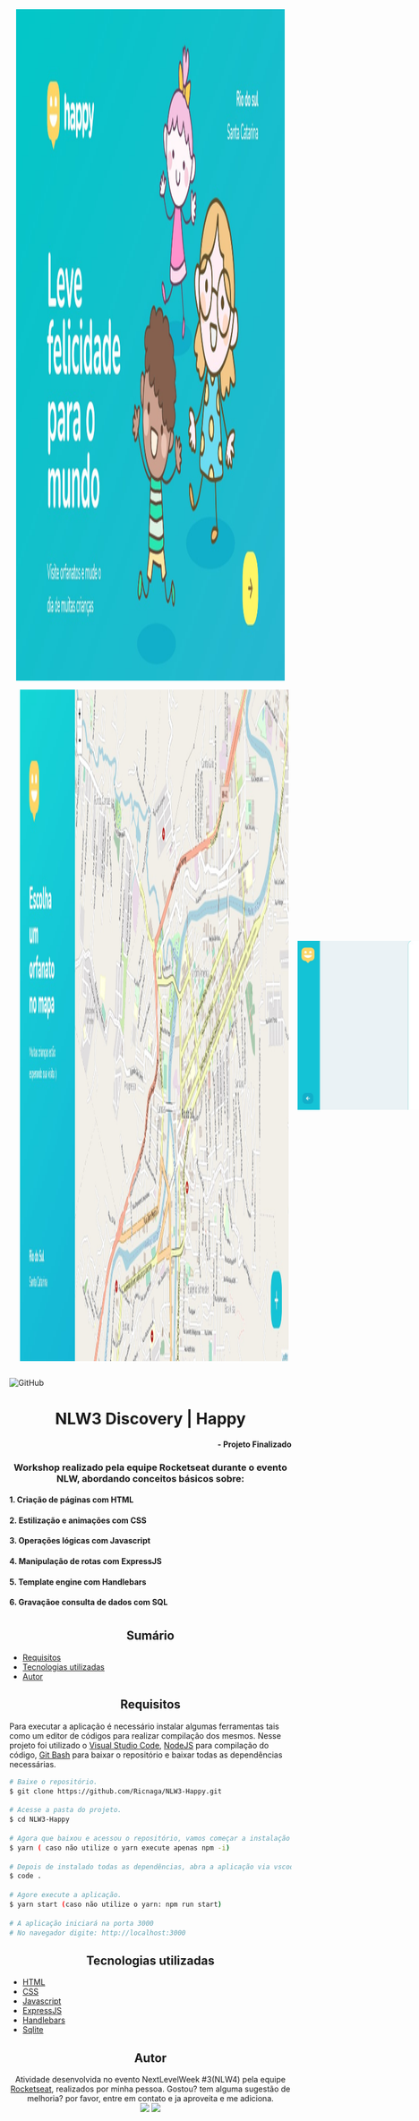 <img src="img1.jpg"  style="width:50vw; height:30vh; display:flex; align-items:center; justify-content:center; margin:auto"/>

<div class="header-img" style="margin:auto; width:50vw; height:30vh; display:flex; align-items:center; justify-content:space-around; padding: 1rem 1.2rem ">
<img src="img2.jpg" alt="Escolher um orfanato" style="width:100%; height:100%; margin-right:1rem" />
<img src="img3.jpg" alt="Preencha o formulário" style="width:100%, height:100%" />
</div>

![GitHub](https://img.shields.io/github/license/Ricnaga/NLW)
# <div align="center"> NLW3 Discovery | Happy </div>
#### <div align="right">- Projeto Finalizado <div>

### <div align="center"> Workshop realizado pela equipe Rocketseat durante o evento NLW, abordando conceitos básicos sobre: </div>

#### 1. Criação de páginas com HTML
#### 2. Estilização e animações com CSS
#### 3. Operações lógicas com Javascript
#### 4. Manipulação de rotas com ExpressJS
#### 5. Template engine com Handlebars
#### 6. Gravaçãoe consulta de dados com SQL

#

## <div align="center"> Sumário </div>
<!--ts-->
   - [Requisitos](#<div-align="center">Requisitos</div>)
   - [Tecnologias utilizadas](#<div-align="center">Tecnologias-utilizadas</div>)
   - [Autor](#<div-align="center">Autor</div>)
<!--te-->

## <div align="center">Requisitos</div>
Para executar a aplicação é necessário instalar algumas ferramentas tais como um editor de códigos para realizar compilação dos mesmos. Nesse projeto foi utilizado o [Visual Studio Code](https://code.visualstudio.com/), [NodeJS](https://nodejs.org/en/) para compilação do código, [Git Bash](https://gitforwindows.org/) para baixar o repositório e baixar todas as dependências necessárias. 

```bash
# Baixe o repositório.
$ git clone https://github.com/Ricnaga/NLW3-Happy.git

# Acesse a pasta do projeto.
$ cd NLW3-Happy

# Agora que baixou e acessou o repositório, vamos começar a instalação das dependências.
$ yarn ( caso não utilize o yarn execute apenas npm -i)

# Depois de instalado todas as dependências, abra a aplicação via vscode
$ code .

# Agore execute a aplicação.
$ yarn start (caso não utilize o yarn: npm run start)

# A aplicação iniciará na porta 3000 
# No navegador digite: http://localhost:3000
```

##  <div align="center">Tecnologias utilizadas</div>
- [HTML](https://www.w3.org/HTML)
- [CSS](https://www.w3.org/Style/CSS/)
- [Javascript](https://developer.mozilla.org/pt-BR/docs/Web/JavaScript)
- [ExpressJS](https://expressjs.com/pt-br/starter/installing.html)
- [Handlebars](https://handlebarsjs.com/)
- [Sqlite](https://www.nodenpm.com/sqlite-async/package.html)


## <div align="center">Autor</div>
<div align="center">Atividade desenvolvida no evento NextLevelWeek #3(NLW4) pela equipe <a href="https://rocketseat.com.br/">Rocketseat</a>, realizados por minha pessoa.
Gostou? tem alguma sugestão de melhoria? por favor, entre em contato e ja aproveita e me adiciona.<br>
<a href="https://www.linkedin.com/in/ricardo-nagatomy-56553254"><img src="https://img.shields.io/badge/-RicardoNaga-blue?style=flat-square&logo=Linkedin&logoColor=white"></a>
<a href="https://app.rocketseat.com.br/me/ricardo-nagatomy-08130"><img src="https://img.shields.io/badge/-Rocketseat-000?style=flat-square&logo=&logoColor=white"></a>
</div>
